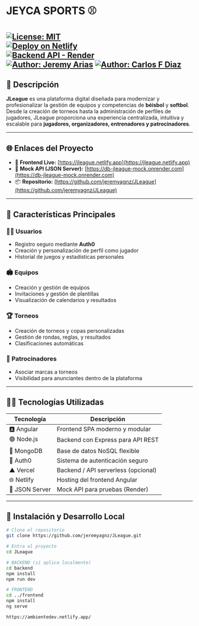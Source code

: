 # JEYCA SPORTS ⚾️  
[![License: MIT](https://img.shields.io/badge/License-MIT-green.svg)](LICENSE)  
[![Deploy on Netlify](https://img.shields.io/badge/Deployed-Netlify-blueviolet)](https://jleague.netlify.app)  
[![Backend API - Render](https://img.shields.io/badge/API%20Mock-Render-blue)](https://db-jleague-mock.onrender.com)  
[![Author: Jeremy Arias](https://img.shields.io/badge/Author-Jeremy%20Arias-orange)](https://github.com/jeremyagnz)
[![Author: Carlos F Diaz](https://img.shields.io/badge/Author-Carlos%20Diaz-yellow)](https://github.com/carlosfdiazsanchez)
---

## 🧠 Descripción

**JLeague** es una plataforma digital diseñada para modernizar y profesionalizar la gestión de equipos y competencias de **béisbol** y **softbol**. Desde la creación de torneos hasta la administración de perfiles de jugadores, JLeague proporciona una experiencia centralizada, intuitiva y escalable para **jugadores, organizadores, entrenadores y patrocinadores**.

---

## 🌐 Enlaces del Proyecto

- 🔗 **Frontend Live:** [https://jleague.netlify.app](https://jleague.netlify.app)  
- 🔗 **Mock API (JSON Server):** [https://db-jleague-mock.onrender.com](https://db-jleague-mock.onrender.com)  
- 📦 **Repositorio:** [https://github.com/jeremyagnz/JLeague](https://github.com/jeremyagnz/JLeague)

---

## 🎯 Características Principales

### 🧑‍💼 Usuarios
- Registro seguro mediante **Auth0**
- Creación y personalización de perfil como jugador
- Historial de juegos y estadísticas personales

### 🏟️ Equipos
- Creación y gestión de equipos
- Invitaciones y gestión de plantillas
- Visualización de calendarios y resultados

### 🏆 Torneos
- Creación de torneos y copas personalizadas
- Gestión de rondas, reglas, y resultados
- Clasificaciones automáticas

### 💼 Patrocinadores
- Asociar marcas a torneos
- Visibilidad para anunciantes dentro de la plataforma

---

## 🧑‍💻 Tecnologías Utilizadas

| Tecnología    | Descripción                          |
|---------------|--------------------------------------|
| 🅰️ Angular     | Frontend SPA moderno y modular       |
| 🟢 Node.js     | Backend con Express para API REST    |
| 🍃 MongoDB     | Base de datos NoSQL flexible          |
| 🔐 Auth0       | Sistema de autenticación seguro       |
| ▲ Vercel      | Backend / API serverless (opcional)   |
| 🌐 Netlify     | Hosting del frontend Angular          |
| 🧪 JSON Server | Mock API para pruebas (Render)        |
---

## 🚀 Instalación y Desarrollo Local

```bash
# Clona el repositorio
git clone https://github.com/jeremyagnz/JLeague.git

# Entra al proyecto
cd JLeague

# BACKEND (si aplica localmente)
cd backend
npm install
npm run dev

# FRONTEND
cd ../frontend
npm install
ng serve

https://ambientedev.netlify.app/
